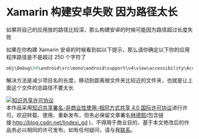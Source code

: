 
# Xamarin 构建安卓失败 因为路径太长

如果将自己的应用放的路径比较深，那么构建安卓的时候可能因为路径超过长度失败

<!--more-->


<!-- 发布 -->

如果在你构建 Xamarin 安卓的时候看到如以下提示，那么请你确定以下你的应用程序路径是不是超过 250 个字符了

```csharp
obj\Debug\90\android\src\mono\android\support\v4\view\accessibility\AccessibilityManagerCompat_AccessibilityStateChangeListenerImplementor.java
```

解决方法是减少项目名的长度，移动到距离根文件夹比较近的文件夹，也就是让上面这个文件的总路径不要太长





<a rel="license" href="http://creativecommons.org/licenses/by-nc-sa/4.0/"><img alt="知识共享许可协议" style="border-width:0" src="https://licensebuttons.net/l/by-nc-sa/4.0/88x31.png" /></a><br />本作品采用<a rel="license" href="http://creativecommons.org/licenses/by-nc-sa/4.0/">知识共享署名-非商业性使用-相同方式共享 4.0 国际许可协议</a>进行许可。欢迎转载、使用、重新发布，但务必保留文章署名[林德熙](http://blog.csdn.net/lindexi_gd)(包含链接:http://blog.csdn.net/lindexi_gd )，不得用于商业目的，基于本文修改后的作品务必以相同的许可发布。如有任何疑问，请与我[联系](mailto:lindexi_gd@163.com)。